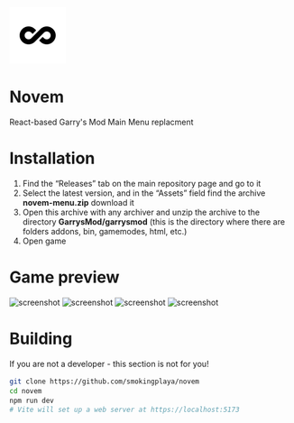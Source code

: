 ![novem logo](src/assets/novem.png)
# Novem
React-based Garry's Mod Main Menu replacment

# Installation
1. Find the “Releases” tab on the main repository page and go to it
2. Select the latest version, and in the “Assets” field find the archive **novem-menu.zip** download it
3. Open this archive with any archiver and unzip the archive to the directory **GarrysMod/garrysmod** (this is the directory where there are folders addons, bin, gamemodes, html, etc.)
4. Open game

# Game preview
![screenshot](src/assets/screenshots/)
![screenshot](src/assets/screenshots/)
![screenshot](src/assets/screenshots/)
![screenshot](src/assets/screenshots/)

# Building
If you are not a developer - this section is not for you!

```sh
git clone https://github.com/smokingplaya/novem
cd novem
npm run dev
# Vite will set up a web server at https://localhost:5173
```